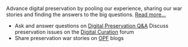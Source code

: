 Advance digital preservation by pooling our experience, sharing our war stories and finding the answers to the big questions. [Read more...](explore_main.md)

* Ask and answer questions on [Digital Preservation Q&A](http://qanda.digipres.org/)
Discuss preservation issues on the [Digital Curation](https://groups.google.com/forum/forum/digital-curation) forum
* Share preservation war stories on [OPF](http://openplanetsfoundation.org/) blogs
